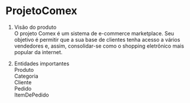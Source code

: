 # ProjetoComex
 
1. Visão do produto<br>
O projeto Comex é um sistema de e-commerce marketplace. Seu objetivo é permitir que a sua base de clientes tenha acesso a vários vendedores e, assim, consolidar-se como o shopping eletrônico mais popular da internet.

2. Entidades importantes <br>
Produto<br>
Categoria<br>
Cliente<br>
Pedido<br>
ItemDePedido

